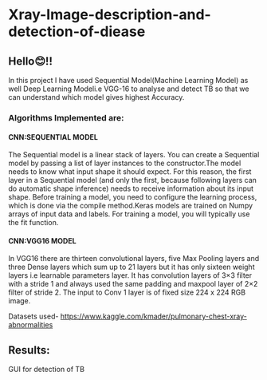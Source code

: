 # Xray-Image-description-and-detection-of-diease

## Hello😊!!

In this project I have used  Sequential Model(Machine Learning Model) as well Deep Learning Modeli.e VGG-16 to analyse and detect TB so that we can understand which model gives highest Accuracy. 

### Algorithms Implemented are:
#### CNN:SEQUENTIAL MODEL
The Sequential model is a linear stack of layers. You can create a Sequential model by passing a list of layer instances to the constructor.The model needs to know what input shape it should expect. For this reason, the first layer in a Sequential model (and only the first, because following layers can do automatic shape inference) needs to receive information about its input shape. Before training a model, you need to configure the learning process, which is done via the compile method.Keras models are trained on Numpy arrays of input data and labels. For training a model, you will typically use the fit function.
#### CNN:VGG16 MODEL
In VGG16 there are thirteen convolutional layers, five Max Pooling layers and three Dense layers which sum up to 21 layers but it has only sixteen weight layers i.e learnable parameters layer.
It has convolution layers of 3×3 filter with a stride 1 and always used the same padding and maxpool layer of 2×2 filter of stride 2. The input to Conv 1 layer is of fixed size 224 x 224 RGB image.

Datasets used- https://www.kaggle.com/kmader/pulmonary-chest-xray-abnormalities

## Results:

GUI for detection of TB       



